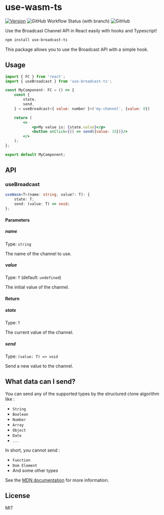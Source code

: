 # use-wasm-ts

[![Version](https://img.shields.io/npm/v/use-broadcast-ts?style=flat&colorA=000000&colorB=000000)](https://npmjs.com/package/use-broadcast-ts)
![GitHub Workflow Status (with branch)](https://img.shields.io/github/actions/workflow/status/Romainlg29/use-broadcast/basic.yml?branch=main&colorA=000000&colorB=000000)
![GitHub](https://img.shields.io/github/license/Romainlg29/use-broadcast?&colorA=000000&colorB=000000)

Use the Broadcast Channel API in React easily with hooks and Typescript!

```bash
npm install use-broadcast-ts
```

This package allows you to use the Broadcast API with a simple hook.

## Usage

```jsx
import { FC } from 'react';
import { useBroadcast } from 'use-broadcast-ts';

const MyComponent: FC = () => {
    const {
        state,
        send,
    } = useBroadcast<{ value: number }>('my-channel', {value: 0})

    return (
        <>
            <p>My value is: {state.value}</p>
            <button onClick={() => send({value: 10})}/>
        </>
    );
};

export default MyComponent;
```


## API

### useBroadcast

```ts
useWasm<T>(name: string, value?: T): {
    state: T;
    send: (value: T) => void;
};
```

#### Parameters

##### name

Type: `string`

The name of the channel to use.

##### value

Type: `T` (default: `undefined`)

The initial value of the channel.

#### Return

##### state

Type: `T`

The current value of the channel.

##### send

Type: `(value: T) => void`

Send a new value to the channel.

## What data can I send?

You can send any of the supported types by the structured clone algorithm like :

- `String`
- `Boolean`
- `Number`
- `Array`
- `Object`
- `Date`
- `...`

In short, you cannot send :

- `Function`
- `Dom Element`
- And some other types

See the [MDN documentation](https://developer.mozilla.org/en-US/docs/Web/API/Web_Workers_API/Structured_clone_algorithm) for more information.

## License

MIT